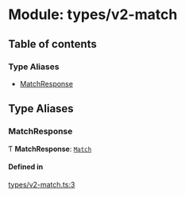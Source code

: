 # Module: types/v2-match

## Table of contents

### Type Aliases

- [MatchResponse](types_v2_match.md#matchresponse)

## Type Aliases

### MatchResponse

Ƭ **MatchResponse**: [`Match`](../interfaces/types_v3_matches.Match.md)

#### Defined in

[types/v2-match.ts:3](https://github.com/jameslinimk/unofficial-valorant-api/blob/c148ced/package/src/types/v2-match.ts#L3)
